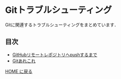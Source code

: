 # Gitトラブルシューティング
Gitに関連するトラブルシューティングをまとめています．

## 目次
- [GitHubリモートレポジトリへpushするまで](./setup.md)
- [Gitあれこれ](./various.md)


[HOME に戻る](../README.md)
